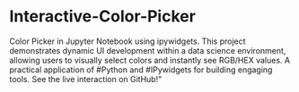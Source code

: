 # Interactive-Color-Picker
Color Picker in Jupyter Notebook using ipywidgets. This project demonstrates dynamic UI development within a data science environment, allowing users to visually select colors and instantly see RGB/HEX values. A practical application of #Python and #IPywidgets for building engaging tools. See the live interaction on GitHub!"
